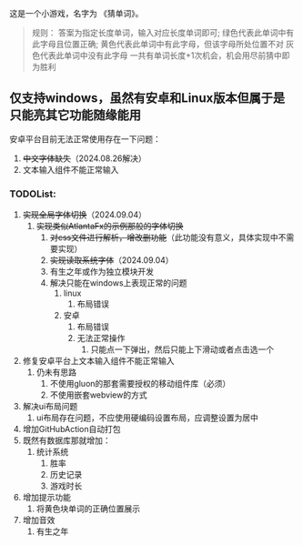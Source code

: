 这是一个小游戏，名字为 《猜单词》。
> 规则：
> 答案为指定长度单词，输入对应长度单词即可;
> 绿色代表此单词中有此字母且位置正确;
> 黄色代表此单词中有此字母，但该字母所处位置不对
> 灰色代表此单词中没有此字母
> 一共有单词长度+1次机会，机会用尽前猜中即为胜利

## 仅支持windows，虽然有安卓和Linux版本但属于是只能亮其它功能随缘能用

安卓平台目前无法正常使用存在一下问题：

1. ~~中文字体缺失~~（2024.08.26解决）
2. 文本输入组件不能正常输入

### TODOList:

1. ~~实现全局字体切换~~（2024.09.04）
    1. ~~实现类似AtlantaFx的示例那般的字体切换~~
        1. ~~对css文件进行解析，增改删功能~~（此功能没有意义，具体实现中不需要实现）
        2. ~~实现读取系统字体~~（2024.09.04）
        3. 有生之年或作为独立模块开发
        4. 解决只能在windows上表现正常的问题
            1. linux
                1. 布局错误
            2. 安卓
                1. 布局错误
                2. 无法正常操作
                    1. 只能点一下弹出，然后只能上下滑动或者点击选一个
2. 修复安卓平台上文本输入组件不能正常输入
    1. 仍未有思路
        1. 不使用gluon的那套需要授权的移动组件库（必须）
        2. 不使用嵌套webview的方式
3. 解决ui布局问题
    1. ui布局存在问题，不应使用硬编码设置布局，应调整设置为居中
4. 增加GitHubAction自动打包
5. 既然有数据库那就增加：
    1. 统计系统
        1. 胜率
        2. 历史记录
        3. 游戏时长
6. 增加提示功能
    1. 将黄色块单词的正确位置展示
7. 增加音效
    1. 有生之年